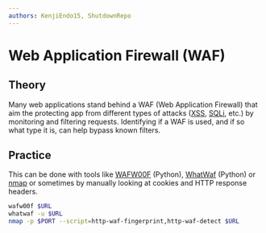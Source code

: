 ```yaml
---
authors: KenjiEndo15, ShutdownRepo
---
```


# Web Application Firewall (WAF)

## Theory

Many web applications stand behind a WAF (Web Application Firewall) that aim the protecting app from different types of attacks ([XSS](../../web/inputs/xss.md), [SQLi](../../web/inputs/sqli.md), etc.) by monitoring and filtering requests. Identifying if a WAF is used, and if so what type it is, can help bypass known filters.

## Practice

This can be done with tools like [WAFW00F](https://github.com/EnableSecurity/wafw00f) (Python), [WhatWaf](https://github.com/Ekultek/WhatWaf) (Python) or [nmap](https://nmap.org) or sometimes by manually looking at cookies and HTTP response headers.

```bash
wafw00f $URL
whatwaf -u $URL
nmap -p $PORT --script=http-waf-fingerprint,http-waf-detect $URL
```
